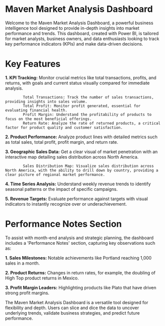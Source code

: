 # Maven Market Analysis Dashboard

Welcome to the Maven Market Analysis Dashboard, a powerful business intelligence tool designed to provide in-depth insights into market performance and trends. This dashboard, created with Power BI, is tailored for market analysts, business owners, and data enthusiasts looking to track key performance indicators (KPIs) and make data-driven decisions.

# Key Features

**1. KPI Tracking:** Monitor crucial metrics like total transactions, profits, and returns, with goals and current status visually compared for immediate analysis.

            Total Transactions: Track the number of sales transactions, providing insights into sales volume.
            Total Profit: Monitor profit generated, essential for evaluating financial health.
            Profit Margin: Understand the profitability of products to focus on the most beneficial offerings.
            Return Rate: Analyze the rate of returned products, a critical factor for product quality and customer satisfaction. 

**2. Product Performance:** Analyze product lines with detailed metrics such as total sales, total profit, profit margin, and return rate.

**3. Geographic Sales Data:** Get a clear visual of market penetration with an interactive map detailing sales distribution across North America.

            Sales Distribution Map: Visualize sales distribution across North America, with the ability to drill down by country, providing a clear picture of regional market performance.

**4. Time Series Analysis:** Understand weekly revenue trends to identify seasonal patterns or the impact of specific campaigns.

**5. Revenue Targets:** Evaluate performance against targets with visual indicators to instantly recognize over or underachievement.

# Performance Notes Section

To assist with month-end analysis and strategic planning, the dashboard includes a 'Performance Notes' section, capturing key observations such as:

**1. Sales Milestones:** Notable achievements like Portland reaching 1,000 sales in a month.

**2. Product Returns:** Changes in return rates, for example, the doubling of High Top product returns in Mexico.

**3. Profit Margin Leaders:** Highlighting products like Plato that have driven strong profit margins.

The Maven Market Analysis Dashboard is a versatile tool designed for flexibility and depth. Users can slice and dice the data to uncover underlying trends, validate business strategies, and predict future performance.

